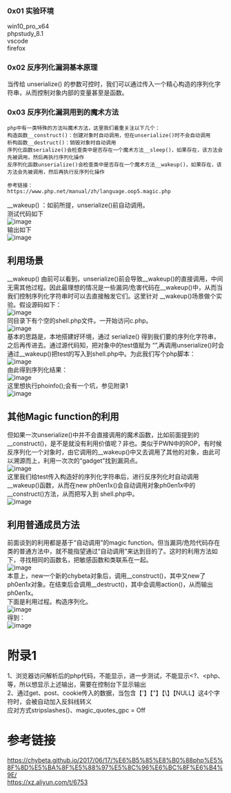### 0x01 实验环境
win10_pro_x64  
phpstudy_8.1  
vscode  
firefox  

### 0x02 反序列化漏洞基本原理
当传给 unserialize() 的参数可控时，我们可以通过传入一个精心构造的序列化字符串，从而控制对象内部的变量甚至是函数。

### 0x03 反序列化漏洞用到的魔术方法
```
php中有一类特殊的方法叫魔术方法，这里我们着重关注以下几个：
构造函数__construct()：创建对象时自动调用，但在unserialize()时不会自动调用
析构函数__destruct()：销毁对象时自动调用
序列化函数serialize()会检查类中是否存在一个魔术方法__sleep()，如果存在，该方法会先被调用，然后再执行序列化操作
反序列化函数unserialize()会检查类中是否存在一个魔术方法__wakeup()，如果存在，该方法会先被调用，然后再执行反序列化操作

参考链接：
https://www.php.net/manual/zh/language.oop5.magic.php
```
__wakeup() ：如前所提，unserialize()前自动调用。  
测试代码如下  
![image](./4.png)  
输出如下  
![image](./5.png)  

## 利用场景
__wakeup()
由前可以看到，unserialize()前会导致__wakeup()的直接调用，中间无需其他过程。因此最理想的情况是一些漏洞/危害代码在__wakeup()中，从而当我们控制序列化字符串时可以去直接触发它们。这里针对 __wakeup()场景做个实验。假设源码如下：  
![image](./6.png)  
同目录下有个空的shell.php文件。一开始访问c.php。  
![image](./7.png)  
基本的思路是，本地搭建好环境，通过 serialize() 得到我们要的序列化字符串，之后再传进去。通过源代码知，把对象中的test值赋为 “<?php phpinfo(); ?>”,再调用unserialize()时会通过__wakeup()把test的写入到shell.php中。为此我们写个php脚本：  
![image](./8.png)  
由此得到序列化结果：  
![image](./9.png)  
这里想执行phoinfo();会有一个坑，参见附录1  
![image](./10.png)  

## 其他Magic function的利用
但如果一次unserialize()中并不会直接调用的魔术函数，比如前面提到的__construct()，是不是就没有利用价值呢？非也。类似于PWN中的ROP，有时候反序列化一个对象时，由它调用的__wakeup()中又去调用了其他的对象，由此可以溯源而上，利用一次次的“gadget”找到漏洞点。  
![image](./11.png)  
这里我们给test传入构造好的序列化字符串后，进行反序列化时自动调用 __wakeup()函数，从而在new ph0en1x()会自动调用对象ph0en1x中的__construct()方法，从而把<?php phpinfo() ?>写入到 shell.php中。  
![image](./12.png)  

## 利用普通成员方法
前面谈到的利用都是基于“自动调用”的magic function。但当漏洞/危险代码存在类的普通方法中，就不能指望通过“自动调用”来达到目的了。这时的利用方法如下，寻找相同的函数名，把敏感函数和类联系在一起。  
![image](./13.png)  
本意上，new一个新的chybeta对象后，调用__construct()，其中又new了ph0en1x对象。在结束后会调用__destruct()，其中会调用action()，从而输出 ph0en1x。  
下面是利用过程。构造序列化。  
![image](./14.png)  
得到：  
![image](./15.png)  

# 附录1
1、浏览器访问解析后的php代码，不能显示<?php phpinfo(); ?>，进一步测试，不能显示<?、<php、等，所以想显示上述输出，需要在控制台下显示输出  
2、通过get、post、cookie传入的数据，当包含【'】【"】【\】【NULL】这4个字符时，会被自动加入反斜线转义  
应对方式stripslashes()、magic_quotes_gpc = Off

# 参考链接
https://chybeta.github.io/2017/06/17/%E6%B5%85%E8%B0%88php%E5%8F%8D%E5%BA%8F%E5%88%97%E5%8C%96%E6%BC%8F%E6%B4%9E/  
https://xz.aliyun.com/t/6753
